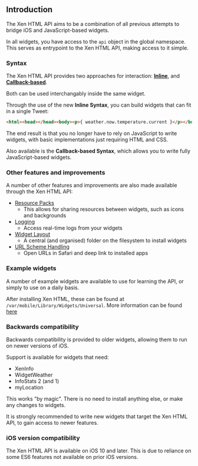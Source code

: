 ## Introduction

The Xen HTML API aims to be a combination of all previous attempts to bridge iOS and JavaScript-based widgets.

In all widgets, you have access to the `api` object in the global namespace. This serves as entrypoint to the Xen HTML API, making access to it simple.

### Syntax

The Xen HTML API provides two approaches for interaction: **[Inline](additional-documentation/syntax:-inline-data.html)**, and **[Callback-based](additional-documentation/syntax:-callback-based.html)**.

Both can be used interchangably inside the same widget.

Through the use of the new **Inline Syntax**, you can build widgets that can fit in a single Tweet:

```html
<html><head></head><body><p>{ weather.now.temperature.current }</p></body></html>
```

The end result is that you no longer have to rely on JavaScript to write widgets, with basic implementations just requiring HTML and CSS.

Also available is the **Callback-based Syntax**, which allows you to write fully JavaScript-based widgets.

### Other features and improvements

A number of other features and improvements are also made available through the Xen HTML API:

- [Resource Packs](additional-documentation/resource-packs.html)
    - This allows for sharing resources between widgets, such as icons and backgrounds
- [Logging](additional-documentation/logging.html)
    - Access real-time logs from your widgets
- [Widget Layout](additional-documentation/widget-layout.html)
    - A central (and organised) folder on the filesystem to install widgets
- [URL Scheme Handling](additional-documentation/url-scheme-handling.html)
    - Open URLs in Safari and deep link to installed apps

### Example widgets

A number of example widgets are available to use for learning the API, or simply to use on a daily basis.

After installing Xen HTML, these can be found at `/var/mobile/Library/Widgets/Universal`. More information can be found [here](additional-documentation/example-widgets.html)

### Backwards compatibility

Backwards compatibility is provided to older widgets, allowing them to run on newer versions of iOS.

Support is available for widgets that need:

- XenInfo
- WidgetWeather
- InfoStats 2 (and 1)
- myLocation

This works "by magic". There is no need to install anything else, or make any changes to widgets.

It is strongly recommended to write new widgets that target the Xen HTML API, to gain access to newer features.

### iOS version compatibility

The Xen HTML API is available on iOS 10 and later. This is due to reliance on some ES6 features not available on prior iOS versions.
